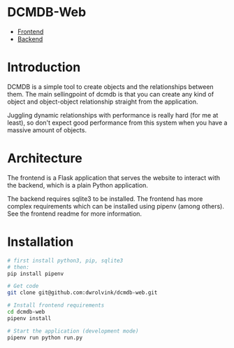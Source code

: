 # DCMDB-Web
- [Frontend](docs/frontend.md)
- [Backend](docs/backend.md)

# Introduction
DCMDB is a simple tool to create objects and the relationships between them.
The main sellingpoint of dcmdb is that you can create any kind of object
and object-object relationship straight from the application.

Juggling dynamic relationships with performance is really hard (for me at least),
so don't expect good performance from this system when you have a massive amount
of objects.

# Architecture
The frontend is a Flask application that serves the website to interact with
the backend, which is a plain Python application.

The backend requires sqlite3 to be installed. The frontend has more complex
requirements which can be installed using pipenv (among others). See the frontend 
readme for more information.

# Installation
```bash
# first install python3, pip, sqlite3
# then:
pip install pipenv

# Get code
git clone git@github.com:dwrolvink/dcmdb-web.git

# Install frontend requirements
cd dcmdb-web
pipenv install

# Start the application (development mode)
pipenv run python run.py
```
